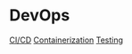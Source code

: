 # DevOps
[CI/CD](https://github.com/vacu9708/Fundamental-knowledge/tree/main/Development%20methodology/DevOps/CI%2CCD)
[Containerization](https://github.com/vacu9708/Fundamental-knowledge/tree/main/Development%20methodology/DevOps/Containerization)
[Testing](https://github.com/vacu9708/Fundamental-knowledge/tree/main/Development%20methodology/DevOps/Testing)
